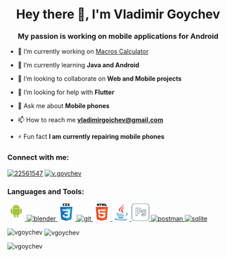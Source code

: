 <h1 align="center">Hey there 👋, I'm Vladimir Goychev</h1>
<h3 align="center">My passion is working on mobile applications for Android</h3>





- 🔭 I’m currently working on [Macros Calculator](https://github.com/VGoychev/Macros-Calculator)

- 🌱 I’m currently learning **Java and Android**

- 👯 I’m looking to collaborate on **Web and Mobile projects**

- 🤝 I’m looking for help with **Flutter**

- 💬 Ask me about **Mobile phones**

- 📫 How to reach me **vladimirgoichev@gmail.com**

- ⚡ Fun fact **I am currently repairing mobile phones**

<h3 align="left">Connect with me:</h3>
<p align="left">
<a href="https://stackoverflow.com/users/22561547" target="blank"><img align="center" src="https://raw.githubusercontent.com/rahuldkjain/github-profile-readme-generator/master/src/images/icons/Social/stack-overflow.svg" alt="22561547" height="30" width="40" /></a>
<a href="https://instagram.com/v.goychev" target="blank"><img align="center" src="https://raw.githubusercontent.com/rahuldkjain/github-profile-readme-generator/master/src/images/icons/Social/instagram.svg" alt="v.goychev" height="30" width="40" /></a>
</p>

<h3 align="left">Languages and Tools:</h3>
<p align="left"> <a href="https://developer.android.com" target="_blank" rel="noreferrer"> <img src="https://raw.githubusercontent.com/devicons/devicon/master/icons/android/android-original-wordmark.svg" alt="android" width="40" height="40"/> </a> <a href="https://www.blender.org/" target="_blank" rel="noreferrer"> <img src="https://download.blender.org/branding/community/blender_community_badge_white.svg" alt="blender" width="40" height="40"/> </a> <a href="https://www.w3schools.com/css/" target="_blank" rel="noreferrer"> <img src="https://raw.githubusercontent.com/devicons/devicon/master/icons/css3/css3-original-wordmark.svg" alt="css3" width="40" height="40"/> </a> <a href="https://git-scm.com/" target="_blank" rel="noreferrer"> <img src="https://www.vectorlogo.zone/logos/git-scm/git-scm-icon.svg" alt="git" width="40" height="40"/> </a> <a href="https://www.w3.org/html/" target="_blank" rel="noreferrer"> <img src="https://raw.githubusercontent.com/devicons/devicon/master/icons/html5/html5-original-wordmark.svg" alt="html5" width="40" height="40"/> </a> <a href="https://www.java.com" target="_blank" rel="noreferrer"> <img src="https://raw.githubusercontent.com/devicons/devicon/master/icons/java/java-original.svg" alt="java" width="40" height="40"/> </a> <a href="https://www.photoshop.com/en" target="_blank" rel="noreferrer"> <img src="https://raw.githubusercontent.com/devicons/devicon/master/icons/photoshop/photoshop-line.svg" alt="photoshop" width="40" height="40"/> </a> <a href="https://postman.com" target="_blank" rel="noreferrer"> <img src="https://www.vectorlogo.zone/logos/getpostman/getpostman-icon.svg" alt="postman" width="40" height="40"/> </a> <a href="https://www.sqlite.org/" target="_blank" rel="noreferrer"> <img src="https://www.vectorlogo.zone/logos/sqlite/sqlite-icon.svg" alt="sqlite" width="40" height="40"/> </a> </p>

<p><img align="left" src="https://github-readme-stats.vercel.app/api/top-langs?username=vgoychev&show_icons=true&locale=en&layout=compact" alt="vgoychev" /></p>

<p>&nbsp;<img align="center" src="https://github-readme-stats.vercel.app/api?username=vgoychev&show_icons=true&locale=en" alt="vgoychev" /></p>

<p align="left"> <img src="https://komarev.com/ghpvc/?username=vgoychev&label=Profile%20views&color=0e75b6&style=flat" alt="vgoychev" /> </p>

